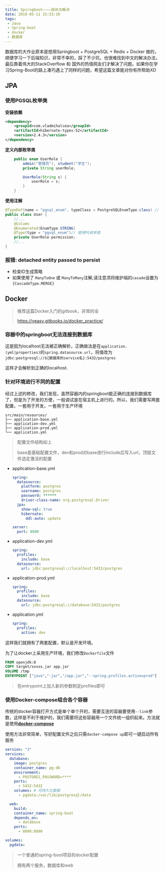 ```yaml
---
title: Spirngboot————踩坑与解决
date: 2019-05-11 15:53:10
tags:
 - Java
 - Spring-boot
 - docker
 - 数据库
---
```

数据库的大作业原本是想用Springboot + PostgreSQL + Redis + Docker 做的，顺便学习一下后端知识，非常不幸的，踩了不少坑，也很难找到中文的解决办法，最后靠着伟大的StackOverflow 和 国外的热情网友们才解决了问题。如果你在学习Spring-Boot的路上凑巧遇上了同样的问题，希望这篇文章能对你有所帮助XD

## JPA

### 使用PGSQL枚举类

**安装依赖**

```xml
<dependency>
    <groupId>com.vladmihalcea</groupId>
    <artifactId>hibernate-types-52</artifactId>
    <version>2.4.3</version>
</dependency>
```

**定义内部枚举类**

```java
    public enum UserRole {
        admin("管理员"), student("学生");
        private String userRole;

        UserRole(String s) {
            userRole = s;
        }
    }
```

**使用注解**

```java
@TypeDef(name = "pgsql_enum", typeClass = PostgreSQLEnumType.class) // 定义PG枚举类
public class User {
    //...
    @Column
    @Enumerated(EnumType.STRING)
    @Type(type = "pgsql_enum")// 使用PG枚举类
    private UserRole permission;
    //...
}
```


### 报错: detached entity passed to persist

- 检查ID生成策略
- 如果使用了 `ManyToOne` 或 `ManyToMany`注解,请注意须将维护端的`casade`设置为`{CascadeType.MERGE}`

## Docker

> 推荐这篇Docker入门的gitbook，非常的全
>
> https://yeasy.gitbooks.io/docker_practice/

### 容器中的springboot无法连接到数据库

这是因为localhost无法被正确解析，正确做法是在`application.(yml|properties)`的`spring.datasource.url`，将值改为 `jdbc:postgresql://${数据库的service名}:5432/postgres`

这样才会解析到正确的localhost.

###  针对环境进行不同的配置

经过上述的修改，我们发现，虽然容器内的springboot能正确的连接到数据库了，但是为了开发的方便，一般调试是在宿主机上进行的。所以，我们需要写两套配置，一套用于开发，一套用于生产环境

```
src/main/resources/
├── application-base.yml
├── application-dev.yml
├── application-prod.yml
└── application.yml
```

> 配置文件结构如上
>
> base是基础配置文件，dev和prod对base进行include后写入url，顶层文件选定激活的配置

- application-base.yml

  ```yml
  spring:
    datasource:
      platform: postgres
      username: postgres
      password: ******
      driver-class-name: org.postgresql.Driver
    jpa:
      show-sql: true
      hibernate:
        ddl-auto: update
  
  server:
    port: 8090
  ```

- application-dev.yml

  ```yml
  spring:
    profiles:
      include: base
    datasource:
      url: jdbc:postgresql://localhost:5432/postgres
  
  ```

- application-prod.yml

  ```yml
  spring:
    profiles:
      include: base
    datasource:
      url: jdbc:postgresql://database:5432/postgres
  ```

- application.yml

  ```yml
  spring:
    profiles:
      active: dev
  ```

这样我们就拥有了两套配置，默认是开发环境。

为了让docker上采用生产环境，我们修改`Dockerfile`文件

```dockerfile
FROM openjdk:8
COPY target/xxxxx.jar app.jar
VOLUME /tmp
ENTRYPOINT ["java","-jar","/app.jar","--spring.profiles.active=prod"]
```

> 在entrypoint上加入新的参数制定profiles即可

### 使用Docker-compose组合各个容器

传统的docker容器打开方式是单个单个开的，需要互连的容器要使用`--link`参数，这样是不利于维护的，我们需要将这些容器用一个文件统一组织起来。方法就是使用[**docker-compose**](https://yeasy.gitbooks.io/docker_practice/compose/)

使用方法非常简单，写好配置文件之后只需`docker-compose up`即可一键启动所有服务

```yml
version: "3"
services:
  database:
    image: postgres
    container_name: pg-db
    environment:
      - POSTGRES_PASSWORD=****
    ports:
      - 5432:5432
    volumes: # 可持久化数据
      - pgdata:/var/lib/postgresql/data

  web:
    build: .
    container_name: spring-boot
    depends_on:
      - database
    ports:
      - 8090:8090

volumes:
  pgdata:

```

> 一个普通的spring-boot项目的docker配置
>
> 拥有两个服务，数据库和web

